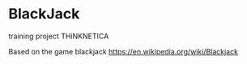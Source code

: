 # BlackJack
training project THiNKNETICA

Based on the game blackjack
https://en.wikipedia.org/wiki/Blackjack

